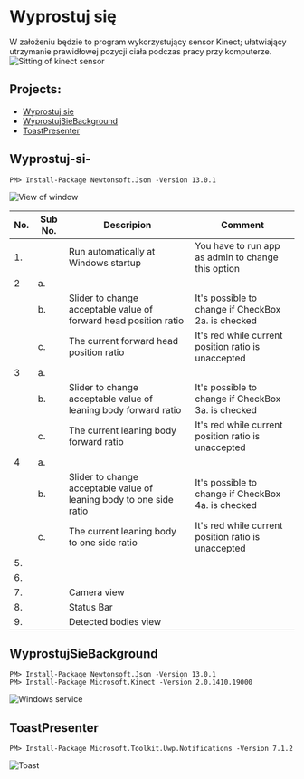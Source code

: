 # Wyprostuj się
W założeniu będzie to program wykorzystujący sensor Kinect; ułatwiający utrzymanie prawidłowej pozycji ciała podczas pracy przy komputerze.
![Sitting of kinect sensor](https://db5pap001files.storage.live.com/y4mbW7yFX3lJFAjXciAay9ES4Iv8lU0kqfiWM9ZQQTChLGOQ2FdxlKCj1eZIL9E16NxprfP2z5R2fnP_aJNyiSIFW8zGbgDRsWRa_2nufQjQS2-OM9WFLT4H_cYAbUv0Twz524awQ1i263yKTf2jppdgfJVuvXlzDw8lgq83VV4W_75t1JKZ52qin2liKXrikqL?width=1024&height=576&cropmode=none "Sitting of kinect sensor")

## Projects:
* [Wyprostuj sie](#Wyprostuj-si-)
* [WyprostujSieBackground](#WyprostujSieBackground)
* [ToastPresenter](#ToastPresenter)

## Wyprostuj-si-

```
PM> Install-Package Newtonsoft.Json -Version 13.0.1
```

![View of window](https://db5pap001files.storage.live.com/y4mnzs5Rn8WmDn00umudADW_6LflxN_Jwm9aZAz29tcbdXgn-07k6HqSGpN5ehdLfECRlR-zZmIGTH8F6xOXUPTZgTzCqPRCyNSfy0hSeIBEaWcEyCc0TfUEVfoWD34gp1FRPiZa684lkd41MIYGAY-HN8lHshSv3_Detdq4vbDJNfFELDYv9gnUoHyx2SrLKPw?width=1080&height=502&cropmode=none "View of Config window")

|No. |Sub No. |Descripion                                                         |Comment                                              |
|--- |---     |---                                                                |---                                                  |
|1.  |        |Run automatically at Windows startup                               |You have to run app as admin to change this option   |
|2   |a.      |                                                                   |                                                     |
|    |b.      |Slider to change acceptable value of forward head position ratio   |It's possible to change if CheckBox 2a. is checked   |
|    |c.      |The current forward head position ratio                            | It's red while current position ratio is unaccepted |
|3   |a.      |                                                                   |                                                     |
|    |b.      |Slider to change acceptable value of leaning body forward ratio    |It's possible to change if CheckBox 3a. is checked   |
|    |c.      |The current leaning body forward ratio                             | It's red while current position ratio is unaccepted |
|4   |a.      |                                                                   |                                                     |
|    |b.      |Slider to change acceptable value of leaning body to one side ratio| It's possible to change if CheckBox 4a. is checked  |
|    |c.      |The current leaning body to one side ratio                         | It's red while current position ratio is unaccepted |
|5.  |        |                                                                   |                                                     |
|6.  |        |                                                                   |                                                     |
|7.  |        |Camera view                                                        |                                                     |
|8.  |        |Status Bar                                                         |                                                     |
|9.  |        |Detected bodies view                                               |                                                     |
 
 ## WyprostujSieBackground

```
PM> Install-Package Newtonsoft.Json -Version 13.0.1
PM> Install-Package Microsoft.Kinect -Version 2.0.1410.19000
```

![Windows service](https://db5pap001files.storage.live.com/y4mbSzEgfD6GGa72hN48JTNjZFvzPJd2sFQvhEiGq-835Ed2gfQBrfY4zxIrpDzZb490znzXNi9IB8S9-GctmzqEtGQ8J2ZgVWX39SeL1CKs0DI_gplEeaysyox2y6znaTVZXKQYX-O_6tXa2_7ToVIIRa_MuETr7Cn1C-TGf1HJoEXsqF1jqhHf_6xTC4B3O61?width=1024&height=338&cropmode=none "Windows service")

## ToastPresenter
```
PM> Install-Package Microsoft.Toolkit.Uwp.Notifications -Version 7.1.2
```
![Toast](https://db5pap001files.storage.live.com/y4m1M5DvfOpMGcUc82pNzHDN9cpedVDImo8lpXGSLg0kDJaBurABh4dVUHZ0P1AkOABnxDCbJcJ7QAw6-ZgARlFiaOBcMpa2q-7eyZGUWDFwX0Zzvi_NPMbosfPf3709plD9IYUMb8pHFbX0p_-mA7ZPm-me2WPEQiIMq3aywj8gkZXCbhsetvDUbT_P60gEluM?width=827&height=465&cropmode=none "Showing examle a toast notification")
